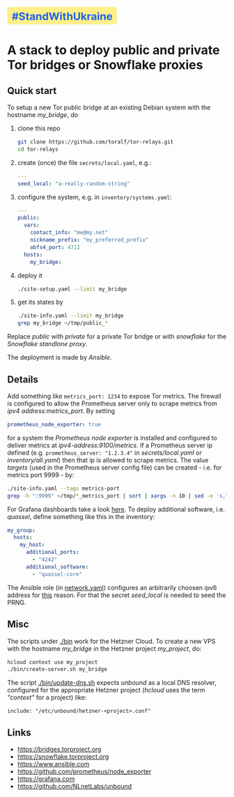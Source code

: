 [![StandWithUkraine](https://raw.githubusercontent.com/vshymanskyy/StandWithUkraine/main/badges/StandWithUkraine.svg)](https://github.com/vshymanskyy/StandWithUkraine/blob/main/docs/README.md)

# A stack to deploy public and private Tor bridges or Snowflake proxies

## Quick start

To setup a new Tor public bridge at an existing Debian system with the hostname _my_bridge_, do

1. clone this repo

   ```bash
   git clone https://github.com/toralf/tor-relays.git
   cd tor-relays
   ```

1. create (once) the file `secrets/local.yaml`, e.g.:

   ```yaml
   ---
   seed_local: "a-really-random-string"
   ```

1. configure the system, e.g. in `inventory/systems.yaml`:

   ```yaml
   ---
   public:
     vars:
       contact_info: "me@my.net"
       nickname_prefix: "my_preferred_prefix"
       obfs4_port: 4711
     hosts:
       my_bridge:
   ```

1. deploy it

   ```bash
   ./site-setup.yaml --limit my_bridge
   ```

1. get its states by

   ```bash
   ./site-info.yaml --limit my_bridge
   grep my_bridge ~/tmp/public_*
   ```

Replace _public_ with _private_ for a private Tor bridge or with _snowflake_ for the _Snowflake standlone proxy_.

The deployment is made by _Ansible_.

## Details

Add something like `metrics_port: 1234` to expose Tor metrics.
The firewall is configured to allow the Prometheus server only to scrape metrics from _ipv4 address:metrics_port_.
By setting

```yaml
prometheus_node_exporter: true
```

for a system the _Prometheus node exporter_ is installed and configured to deliver metrics at _ipv4-address:9100/metrics_.
If a Prometheus server ip defined (e.g. `prometheus_server: "1.2.3.4"` in _secrets/local.yaml_ or _inventory/all.yaml_)
then that ip is allowed to scrape metrics.
The value _targets_ (used in the Prometheus server config file) can be created - i.e. for metrics port 9999 - by:

```bash
./site-info.yaml --tags metrics-port
grep -h ":9999" ~/tmp/*_metrics_port | sort | xargs -n 10 | sed -e 's,^,[",' -e 's,$,"],' -e 's, ,"\, ",g'
```

For Grafana dashboards take a look [here](https://github.com/toralf/torutils/tree/main/dashboards).
To deploy additional software, i.e. _quassel_,
define something like this in the inventory:

```yaml
my_group:
  hosts:
    my_host:
      additional_ports:
        - "4242"
      additional_software:
        - "quassel-core"
```

The Ansible role (in [network.yaml](./playbooks/roles/setup/tasks/network.yaml))
configures an arbitrarily choosen ipv6 address for [this](./playbooks/roles/setup/tasks/network.yaml#L2) reason.
For that the secret _seed_local_ is needed to seed the PRNG.

## Misc

The scripts under [./bin](./bin) work for the Hetzner Cloud.
To create a new VPS with the hostname _my_bridge_ in the Hetzner project _my_project_, do:

```bash
hcloud context use my_project
./bin/create-server.sh my_bridge
```

The script [./bin/update-dns.sh](./bin/update-dns.sh) expects _unbound_ as a local DNS resolver,
configured for the appropriate Hetzner project (_hcloud_ uses the term _"context"_ for a project) like:

```config
include: "/etc/unbound/hetzner-<project>.conf"
```

## Links

- https://bridges.torproject.org
- https://snowflake.torproject.org
- https://www.ansible.com
- https://github.com/prometheus/node_exporter
- https://grafana.com
- https://github.com/NLnetLabs/unbound
